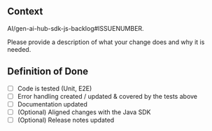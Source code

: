 ## Context

AI/gen-ai-hub-sdk-js-backlog#ISSUENUMBER.

Please provide a description of what your change does and why it is needed.

## Definition of Done

- [ ] Code is tested (Unit, E2E)
- [ ] Error handling created / updated & covered by the tests above
- [ ] Documentation updated
- [ ] (Optional) Aligned changes with the Java SDK
- [ ] (Optional) Release notes updated